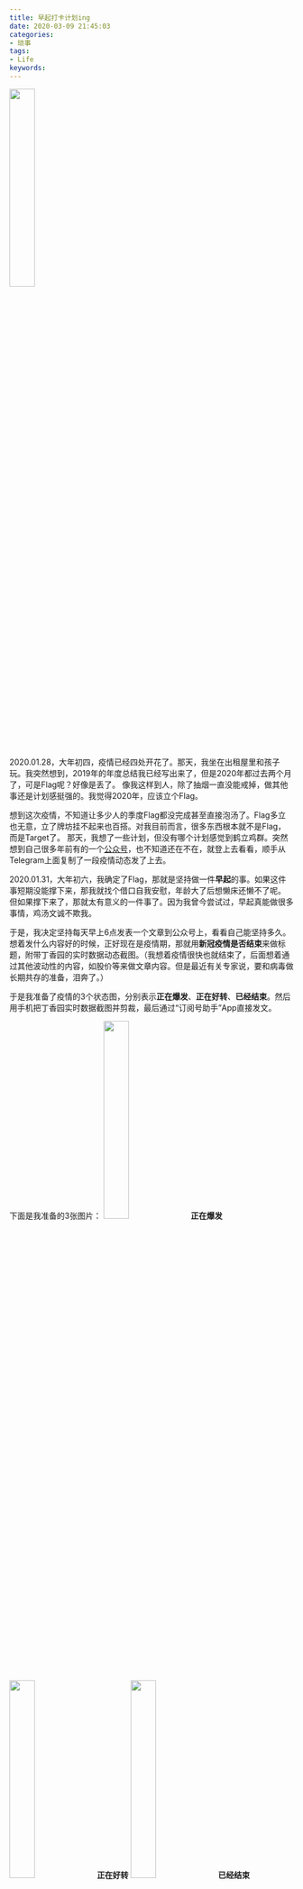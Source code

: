 ```yaml
---
title: 早起打卡计划ing
date: 2020-03-09 21:45:03
categories:
- 琐事
tags:
- Life
keywords:
---
```


<img src="https://cdn.jsdelivr.net/gh/yigegongjiang/image_space@main/blog_img/202305300017504.png" width="30%">

2020.01.28，大年初四，疫情已经四处开花了。那天，我坐在出租屋里和孩子玩。我突然想到，2019年的年度总结我已经写出来了，但是2020年都过去两个月了，可是Flag呢？好像是丢了。
像我这样到人，除了抽烟一直没能戒掉，做其他事还是计划感挺强的。我觉得2020年，应该立个Flag。

<!-- more -->
想到这次疫情，不知道让多少人的季度Flag都没完成甚至直接泡汤了。Flag多立也无意，立了牌坊挂不起来也百搭。对我目前而言，很多东西根本就不是Flag，而是Target了。
那天，我想了一些计划，但没有哪个计划感觉到鹤立鸡群。突然想到自己很多年前有的一个[公众号](https://mp.weixin.qq.com/s/lWd9XWx5UfP4U9ySrGBuLw)，也不知道还在不在，就登上去看看，顺手从Telegram上面复制了一段疫情动态发了上去。

2020.01.31，大年初六，我确定了Flag，那就是坚持做一件**早起**的事。如果这件事短期没能撑下来，那我就找个借口自我安慰，年龄大了后想懒床还懒不了呢。
但如果撑下来了，那就太有意义的一件事了。因为我曾今尝试过，早起真能做很多事情，鸡汤文诚不欺我。

于是，我决定坚持每天早上6点发表一个文章到公众号上，看看自己能坚持多久。
想着发什么内容好的时候，正好现在是疫情期，那就用**新冠疫情是否结束**来做标题，附带丁香园的实时数据动态截图。（我想着疫情很快也就结束了，后面想着通过其他波动性的内容，如股价等来做文章内容。但是最近有关专家说，要和病毒做长期共存的准备，泪奔了。）

于是我准备了疫情的3个状态图，分别表示**正在爆发**、**正在好转**、**已经结束**。然后用手机把丁香园实时数据截图并剪裁，最后通过“订阅号助手”App直接发文。

下面是我准备的3张图片：
<img src="https://cdn.jsdelivr.net/gh/yigegongjiang/image_space@main/blog_img/202308061905664.png" width="30%">
**正在爆发**
<img src="https://cdn.jsdelivr.net/gh/yigegongjiang/image_space@main/blog_img/202308061905108.png" width="30%">
**正在好转**
<img src="https://cdn.jsdelivr.net/gh/yigegongjiang/image_space@main/blog_img/202308061906348.png" width="30%">
**已经结束**

图是我用Sketch做的，开始想着用PS，发现已经卸载了。重装一个PS包太大了，Sketch下载包小很多。这样前前后后找图标，压缩图片，也折腾了一个小时左右。
我本来想着十几分钟就能完成的，所以做事还是要留几分冗余。地图上面搜距离A地有5公里，那红绿灯或者上下地铁站的时间也应该需要考虑进去。

2020.02.01 06:23，第一条推文发送成功。
2020.02.04 06:02，第一条距离6点最近的推文发送成功。
后面渐渐稳定在6点多一些，超过7点以后就不发了。
距离今日，总共过去37日，发表推文28篇，坚持率76%。
不是很好。有点超出我的预期，但没有达到我期待。但还是很感动，这特么比戒烟容易多了。

___

公众号名称：[一个工匠](https://mp.weixin.qq.com/s/lWd9XWx5UfP4U9ySrGBuLw)
已经被腾讯给封了。-- by 2023.08.06